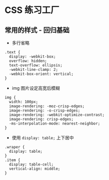 # CSS 练习工厂

## 常用的样式 - 回归基础

- 多行省略
```
.text {
  display: -webkit-box;
  overflow: hidden;
  text-overflow: ellipsis; 
  -webkit-line-clamp: 2;
  -webkit-box-orient: vertical;
}
```

- img 图片设定高宽后模糊
```
img {
  width: 100px;
  image-rendering: -moz-crisp-edges;
  image-rendering: -o-crisp-edges;
  image-rendering: -webkit-optimize-contrast;
  image-rendering: crisp-edges;
  -ms-interpolation-mode: nearest-neighbor;
}
```

- 使用 `display: table;` 上下居中
```
.wraper {
  display: table;
}
.item {
  display: table-cell;
  vertical-align: middle;
}
```
